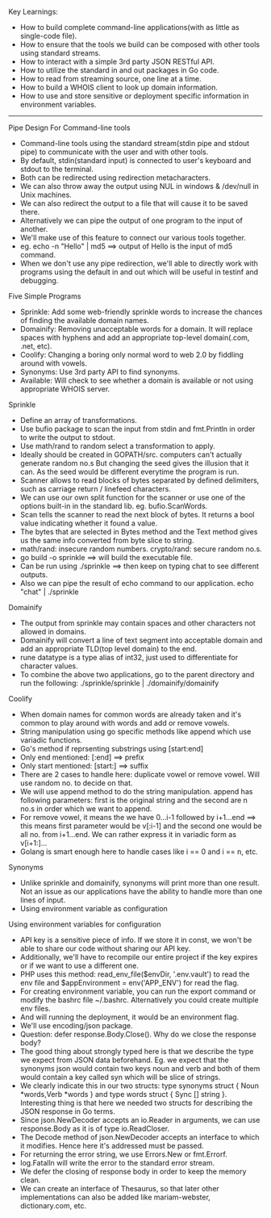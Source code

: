 Key Learnings:

* How to build complete command-line applications(with as little as single-code file).
* How to ensure that the tools we build can be composed with other tools using standard streams.
* How to interact with a simple 3rd party JSON RESTful API.
* How to utilize the standard in and out packages in Go code.
* How to read from streaming source, one line at a time.
* How to build a WHOIS client to look up domain information.
* How to use and store sensitive or deployment specific information in environment variables.

**************************************************************************

Pipe Design For Command-line tools

* Command-line tools using the standard stream(stdin pipe and stdout pipe) to communicate with the user and with other tools.
* By default, stdin(standard input) is connected to user's keyboard and stdout to the terminal.
* Both can be redirected using redirection metacharacters.
* We can also throw away the output using NUL in windows & /dev/null in Unix machines.
* We can also redirect the output to a file that will cause it to be saved there.
* Alternatively we can pipe the output of one program to the input of another.
* We'll make use of this feature to connect our various tools together.
* eg. echo -n "Hello" | md5 ==> output of Hello is the input of md5 command.
* When we don't use any pipe redirection, we'll able to directly work with programs using the default in and out which will be useful in testinf and debugging.


Five Simple Programs
* Sprinkle: Add some web-friendly sprinkle words to increase the chances of finding the available domain names.
* Domainify: Removing unacceptable words for a domain. It will replace spaces with hyphens and add an appropriate top-level domain(.com, .net, etc).
* Coolify: Changing a boring only normal word to web 2.0 by fiddling around with vowels.
* Synonyms: Use 3rd party API to find synonyms.
* Available: Will check to see whether a domain is available or not using appropriate WHOIS server.


Sprinkle
* Define an array of transformations.
* Use bufio package to scan the input from stdin and fmt.Println in order to write the output to stdout.
* Use math/rand to random select a transformation to apply.
* Ideally should be created in GOPATH/src.
computers can't actually generate random no.s But changing the seed gives the illusion that it can. As the seed would be different everytime the program is run.
* Scanner allows to read blocks of bytes separated by defined delimiters, such as carriage return / linefeed characters.
* We can use our own split function for the scanner or use one of the options built-in in the standard lib. eg. bufio.ScanWords.
* Scan tells the scanner to read the next block of bytes. It returns a bool value indicating whether it found a value.
* The bytes that are selected in Bytes method and the Text method gives us the same info converted from byte slice to string.
* math/rand: insecure random numbers. crypto/rand: secure random no.s.
* go build -o sprinkle ==> will build the executable file.
* Can be run using ./sprinkle ==> then keep on typing chat to see different outputs.
* Also we can pipe the result of echo command to our application.
echo "chat" | ./sprinkle


Domainify
* The output from sprinkle may contain spaces and other characters not allowed in domains.
* Domainify will convert a line of text segment into acceptable domain and add an appropriate TLD(top level domain) to the end.
* rune datatype is a type alias of int32, just used to differentiate for character values. 
* To combine the above two applications, go to the parent directory and run the following: ./sprinkle/sprinkle | ./domainify/domainify


Coolify
* When domain names for common words are already taken and it's common to play around with words and add or remove vowels.
* String manipulation using go specific methods like append which use variadic functions.
* Go's method if reprsenting substrings using [start:end]
* Only end mentioned: [:end] ==> prefix
* Only start mentioned: [start:] ==> suffix
* There are 2 cases to handle here: duplicate vowel or remove vowel. Will use random no. to decide on that.
* We will use append method to do the string manipulation. append has following parameters: first is the original string and the second are n no.s in order which we want to append.
* For remove vowel, it means the we have 0...i-1 followed by i+1...end ==> this means first parameter would be v[:i-1] and the second one would be all no. from i+1...end. We can rather express it in variadic form as v[i+1:]...
* Golang is smart enough here to handle cases like i == 0 and i == n, etc.


Synonyms
* Unlike sprinkle and domainify, synonyms will print more than one result. Not an issue as our applications have the ability to handle more than one lines of input.
* Using environment variable as configuration

Using environment variables for configuration
* API key is a sensitive piece of info. If we store it in const, we won't be able to share our code without sharing our API key.
* Additionally, we'll have to recompile our entire project if the key expires or if we want to use a different one.
* PHP uses this method: read_env_file($envDir, '.env.vault') to read the env file and $appEnvironment = env('APP_ENV') for read the flag.
* For creating environment variable, you can run the export command or modify the bashrc file ~/.bashrc. Alternatively you could create multiple env files.
* And will running the deployment, it would be an environment flag.
* We'll use encoding/json package.
* Question: defer response.Body.Close(). Why do we close the response body?
* The good thing about strongly typed here is that we describe the type we expect from JSON data beforehand. Eg. we expect that the synonyms json would contain two keys noun and verb and both of them would contain a key called syn which will be slice of strings.
* We clearly indicate this in our two structs: type synonyms struct { Noun *words,Verb *words } and type words struct { Sync [] string }. Interesting thing is that here we needed two structs for describing the JSON response in Go terms.
* Since json.NewDecoder accepts an io.Reader in arguments, we can use response.Body as it is of type io.ReadCloser.
* The Decode method of json.NewDecoder accepts an interface to which it modifies. Hence here it's addressed must be passed.
* For returning the error string, we use Errors.New or fmt.Errorf.
* log.Fatalln will write the error to the standard error stream.
* We defer the closing of response body in order to keep the memory clean.
* We can create an interface of Thesaurus, so that later other implementations can also be added like mariam-webster, dictionary.com, etc.
